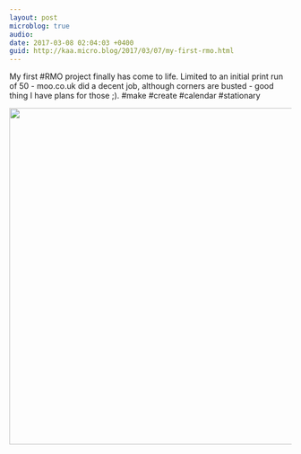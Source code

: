 ```yaml
---
layout: post
microblog: true
audio: 
date: 2017-03-08 02:04:03 +0400
guid: http://kaa.micro.blog/2017/03/07/my-first-rmo.html
---
```

My first #RMO project finally has come to life. Limited to an initial print run of 50 - moo.co.uk did a decent job, although corners are busted - good thing I have plans for those ;). #make #create #calendar #stationary

<img src="https://micro.kaa.bz/uploads/2018/425bb7be6f.jpg" width="600" height="600" />
